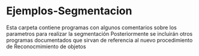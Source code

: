 # Ejemplos-Segmentacion
Esta carpeta contiene programas con algunos comentarios sobre los parametros para realizar la segmentación
Posteriormente se incluirán otros programas documentados que sirvan de referencia al nuevo procedimiento de Reconocmimiento de objetos
